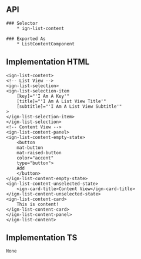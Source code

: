 ## API
    ### Selector
        * ign-list-content
    
    ### Exported As 
        * ListContentComponent

## Implementation HTML
    <ign-list-content>
    <!-- List View -->
    <ign-list-selection>
    <ign-list-selection-item
        [key]="'I Am A Key'"
        [title]="'I Am A List View Title'"
        [subtitle]="'I Am A List View Subtitle'"
    >
    </ign-list-selection-item>
    </ign-list-selection>
    <!-- Content View -->
    <ign-list-content-panel>
    <ign-list-content-empty-state>
        <button
        mat-button
        mat-raised-button
        color="accent"
        type="button">
        Add
        </button>
    </ign-list-content-empty-state>
    <ign-list-content-unselected-state>
        <ign-card-title>Content View</ign-card-title>
    </ign-list-content-unselected-state>
    <ign-list-content-card>
        This is content!
    </ign-list-content-card>
    </ign-list-content-panel>
    </ign-list-content>

 ## Implementation TS
    None